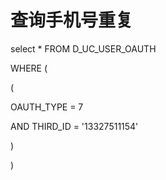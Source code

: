 # 查询手机号重复

select \* FROM D\_UC\_USER\_OAUTH

WHERE \(

\(

OAUTH\_TYPE = 7

AND THIRD\_ID = '13327511154'

\)

\)

